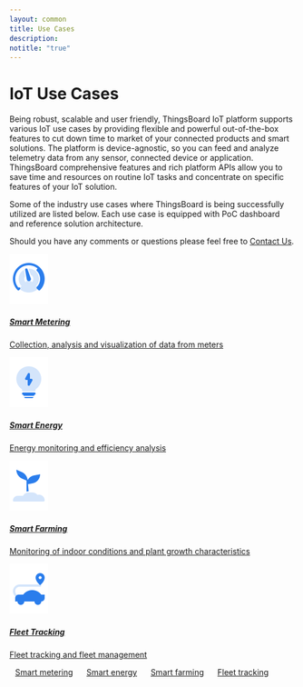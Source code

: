 ```yaml
---
layout: common
title: Use Cases
description:
notitle: "true"
---
```


<h1 class="mainTitle industries">IoT Use Cases</h1>

Being robust, scalable and user friendly, ThingsBoard IoT platform supports various IoT use cases by providing flexible and powerful out-of-the-box features to cut down time to market of your connected products and smart solutions. The platform is device-agnostic, so you can feed and analyze telemetry data from any sensor, connected device or application. ThingsBoard comprehensive features and rich platform APIs allow you to save time and resources on routine IoT tasks and concentrate on specific features of your IoT solution.

Some of the industry use cases where ThingsBoard is being successfully utilized are listed below. Each use case is equipped with PoC dashboard and reference solution architecture.

Should you have any comments or questions please feel free to [Contact Us](/docs/contact-us/).

<div class="usecase-cards">
    <a href="/use-cases/" class="card">
        <img src="/images/case-met-icon.svg">
        <h5 class="title">Smart Metering</h5>
        <p>Collection, analysis and visualization of data from meters</p>
    </a>
    <a href="/use-cases/smart-energy/" class="card">
        <img src="/images/case-eng-icon.svg">
        <h5 class="title">Smart Energy</h5>
        <p>Energy monitoring and efficiency analysis</p>
    </a>
    <a href="/use-cases/" class="card">
        <img src="/images/case-fam-icon.svg">
        <h5 class="title">Smart Farming</h5>
        <p>Monitoring of indoor conditions and plant growth characteristics</p>
    </a>   
    <a href="/use-cases/fleet-tracking/" class="card">
        <img src="/images/case-trk-icon.svg">
        <h5 class="title">Fleet Tracking</h5>
        <p>Fleet tracking and fleet management</p>
    </a>
</div>

<a style="margin: 10px;" href="/use-cases/smart-metering/" class="button">Smart metering</a>
<a style="margin: 10px;" href="/use-cases/smart-energy/" class="button">Smart energy</a>
<a style="margin: 10px;" href="/use-cases/smart-farming/" class="button">Smart farming</a>
<a style="margin: 10px;" href="/use-cases/fleet-tracking/" class="button">Fleet tracking</a>
